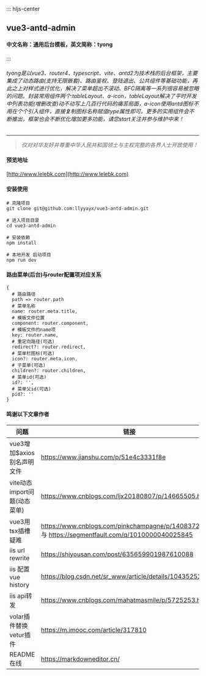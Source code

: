 ::: hljs-center
## **vue3-antd-admin**
#### 中文名称：通用后台模板，英文简称：tyong
:::
###### tyong是以vue3、router4、typescript、vite、antd2为技术栈的后台框架，主要集成了动态路由(支持无限嵌套)、路由鉴权、登陆退出、公共组件等基础功能，再此之上对样式进行优化，解决了菜单超出不滚动、BFC隔离等一系列很容易被忽略的问题。封装常用组件两个:tableLayout、a-icon，tableLayout解决了平时开发中列表功能(增删改查)动不动写上几百行代码的痛苦局面，a-icon使用antd图标不用在个个引入组件，直接复制图标名称赋值type属性即可。更多的实用组件会不断推出，框架也会不断优化增加更多功能，请您start关注并参与维护中来！

***

> *仅对对华友好并尊重中华人民共和国领土与主权完整的各界人士开放使用！*


#### 预览地址

[http://www.lelebk.com](http://www.lelebk.com)


#### 安装使用

```
# 克隆项目
git clone git@github.com:llyyayx/vue3-antd-admin.git

# 进入项目目录
cd vue3-antd-admin

# 安装依赖
npm install

# 本地开发 启动项目
npm run dev
```


#### 路由菜单(后台)与router配置项对应关系
```
{
  # 路由路径
  path => router.path
  # 菜单名称
  name: router.meta.title,
  # 模板文件位置
  component: router.component,
  # 模板文件的name项
  key: router.name,
  # 重定向路径(可选)
  redirect?: router.redirect,
  # 菜单栏图标(可选)
  icon?: router.meta.icon,
  # 子菜单(可选)
  children?: router.children,
  # 菜单id(可选)
  id?: '',
  # 菜单父id(可选)
  pid?: ''
}
```


#### 鸣谢以下文章作者


| 问题 | 链接 |
| ------- | ------- |
| vue3增加$axios别名声明文件 | https://www.jianshu.com/p/51e4c3331f8e |
| vite动态import问题(动态菜单) | https://www.cnblogs.com/ljx20180807/p/14665505.html |
| vue3用tsx插槽疑难 | https://www.cnblogs.com/pinkchampagne/p/14083724.html 与 https://segmentfault.com/q/1010000040025845 |
| iis url rewrite | https://shiyousan.com/post/635659901987610088 |
| iis 配置vue history | https://blog.csdn.net/sr_www/article/details/104352523 |
| iis api转发 | https://www.cnblogs.com/mahatmasmile/p/5725253.html |
| volar插件替换vetur插件 | https://m.imooc.com/article/317810 |
| README在线 | https://markdowneditor.cn/ |